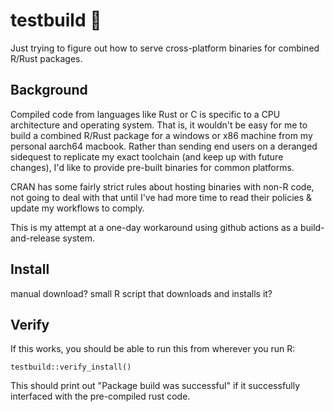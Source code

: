 # testbuild 🔨

Just trying to figure out how to serve cross-platform binaries for combined R/Rust packages.

## Background

Compiled code from languages like Rust or C is specific to a CPU architecture and operating system. That is, it wouldn't be easy for me to build a combined R/Rust package for a windows or x86 machine from my personal aarch64 macbook. Rather than sending end users on a deranged sidequest to replicate my exact toolchain (and keep up with future changes), I'd like to provide pre-built binaries for common platforms.

CRAN has some fairly strict rules about hosting binaries with non-R code, not going to deal with that until I've had more time to read their policies & update my workflows to comply.

This is my attempt at a one-day workaround using github actions as a build-and-release system.

## Install

manual download? small R script that downloads and installs it?

## Verify

If this works, you should be able to run this from wherever you run R:

```{r}
testbuild::verify_install()
```

This should print out "Package build was successful" if it successfully interfaced with the pre-compiled rust code.
